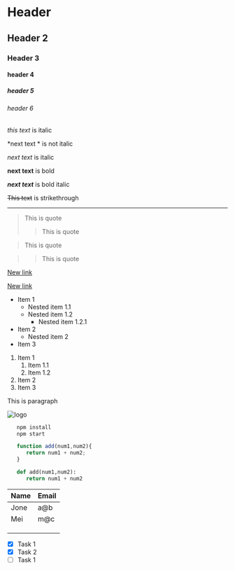 <!-- *header -->
# Header
## Header 2
### Header 3
#### header 4
##### header 5
###### header 6

<!-- Italics -->
_this text_ is italic

\*next text \* is not italic

*next text* is italic

**next text** is bold

***next text*** is bold italic

<!-- Strikethrough -->
~~This text~~ is strikethrough


<!-- Horizontal rule -->
___

<!-- Blockquote -->
>This is quote
>>This is quote

>This is quote

>>This is quote

<!-- Links -->
[New link](http://www.baidu.com/)

[New link](http://www.baidu.com/ "this is link")

<!-- Unordered List -->

* Item 1
   * Nested item 1.1
   * Nested item 1.2
      *  Nested item 1.2.1
* Item 2
   * Nested item 2
* Item 3

<!-- ordered list  -->

1. Item 1
   1. Item 1.1
   1. Item 1.2
1. Item 2
1. Item 3

<!-- Inline code block -->
<p>This is paragraph</p>

<!-- Images -->
![logo](https://i.insider.com/5d0d02fde3ecba05703614b3?width=1100&format=jpeg&auto=webp "rocket launch")

<!-- Github markdown -->

<!-- Code blocks -->

```bash 
   npm install
   npm start
```
```javascript
   function add(num1,num2){
      return num1 + num2;
   }
```

```python
   def add(num1,num2):
      return num1 + num2
```

<!-- tables -->
|   Name  |  Email  |
|---------|---------|
|  Jone   |  a@b    |
|  Mei    |  m@c    |
|         |         |
|         |         |
|         |         |


<!-- Task list -->
* [x] Task 1
* [x] Task 2
* [ ] Task 1